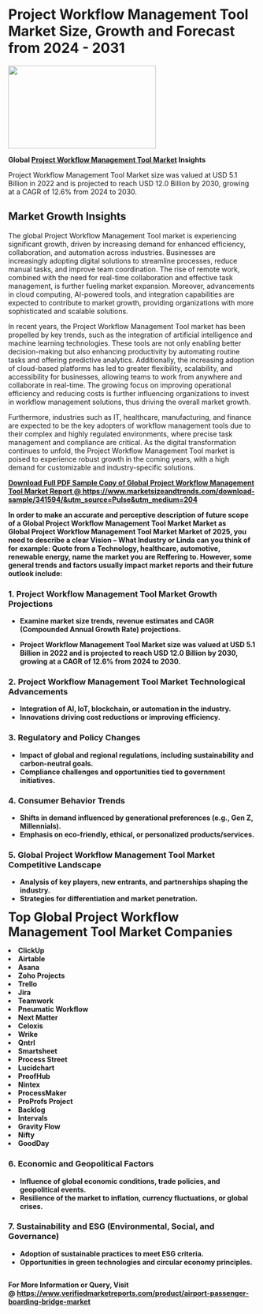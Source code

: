 <H1>Project Workflow Management Tool Market Size, Growth and Forecast from 2024 - 2031</H1><img class="aligncenter size-medium wp-image-584254" src="https://thirdeyenews.in/wp-content/uploads/2024/09/Global-Market-Research-300x168.jpeg" alt="" width="300" height="168" /><p><strong>Global&nbsp;<a href="https://www.marketsizeandtrends.com/download-sample/341594/&amp;utm_source=Pulse&amp;utm_medium=204">Project Workflow Management Tool Market</a> Insights</strong></p><p>Project Workflow Management Tool Market size was valued at USD 5.1 Billion in 2022 and is projected to reach USD 12.0 Billion by 2030, growing at a CAGR of 12.6% from 2024 to 2030.</p><p><h2>Market Growth Insights</h2> <p>The global Project Workflow Management Tool market is experiencing significant growth, driven by increasing demand for enhanced efficiency, collaboration, and automation across industries. Businesses are increasingly adopting digital solutions to streamline processes, reduce manual tasks, and improve team coordination. The rise of remote work, combined with the need for real-time collaboration and effective task management, is further fueling market expansion. Moreover, advancements in cloud computing, AI-powered tools, and integration capabilities are expected to contribute to market growth, providing organizations with more sophisticated and scalable solutions.</p> <p><strong><a href="#"></a></strong></p> <p>In recent years, the Project Workflow Management Tool market has been propelled by key trends, such as the integration of artificial intelligence and machine learning technologies. These tools are not only enabling better decision-making but also enhancing productivity by automating routine tasks and offering predictive analytics. Additionally, the increasing adoption of cloud-based platforms has led to greater flexibility, scalability, and accessibility for businesses, allowing teams to work from anywhere and collaborate in real-time. The growing focus on improving operational efficiency and reducing costs is further influencing organizations to invest in workflow management solutions, thus driving the overall market growth.</p> <p>Furthermore, industries such as IT, healthcare, manufacturing, and finance are expected to be the key adopters of workflow management tools due to their complex and highly regulated environments, where precise task management and compliance are critical. As the digital transformation continues to unfold, the Project Workflow Management Tool market is poised to experience robust growth in the coming years, with a high demand for customizable and industry-specific solutions.</p> <p><strong><a href="#"></p><p><span class=""><strong>Download Full PDF Sample Copy of Global Project Workflow Management Tool Market Report</strong> @ <a href="https://www.marketsizeandtrends.com/download-sample/341594/&amp;utm_source=Pulse&amp;utm_medium=204" target="_blank">https://www.marketsizeandtrends.com/download-sample/341594/&amp;utm_source=Pulse&amp;utm_medium=204</a></span></p><p>In order to make an accurate and perceptive description of future scope of a Global&nbsp;Project Workflow Management Tool Market Market as Global&nbsp;Project Workflow Management Tool Market Market of 2025, you need to describe a clear Vision &ndash; What Industry or Linda can you think of for example: Quote from a Technology, healthcare, automotive, renewable energy, name the market you are Reffering to. However, some general trends and factors usually impact market reports and their future outlook include:</p><h3>1.&nbsp;<strong>Project Workflow Management Tool Market Growth Projections</strong></h3><ul><li>Examine market size trends, revenue estimates and CAGR (Compounded Annual Growth Rate) projections.</li><li><p>Project Workflow Management Tool Market size was valued at USD 5.1 Billion in 2022 and is projected to reach USD 12.0 Billion by 2030, growing at a CAGR of 12.6% from 2024 to 2030.</p></li></ul><h3>2.&nbsp;<strong>Project Workflow Management Tool Market Technological Advancements</strong></h3><ul><li>Integration of AI, IoT, blockchain, or automation in the industry.</li><li>Innovations driving cost reductions or improving efficiency.</li></ul><h3>3.&nbsp;<strong>Regulatory and Policy Changes</strong></h3><ul><li>Impact of global and regional regulations, including sustainability and carbon-neutral goals.</li><li>Compliance challenges and opportunities tied to government initiatives.</li></ul><h3>4.&nbsp;<strong>Consumer Behavior Trends</strong></h3><ul><li>Shifts in demand influenced by generational preferences (e.g., Gen Z, Millennials).</li><li>Emphasis on eco-friendly, ethical, or personalized products/services.</li></ul><h3>5.&nbsp;<strong>Global Project Workflow Management Tool Market Competitive Landscape</strong></h3><ul><li>Analysis of key players, new entrants, and partnerships shaping the industry.</li><li>Strategies for differentiation and market penetration.</li></ul><p data-pm-slice="1 1 []"><span style="color: inherit; font-family: inherit; font-size: 25px;">Top Global Project Workflow Management Tool Market Companies</span></p><div class="" data-test-id=""><p><li>ClickUp</li><li> Airtable</li><li> Asana</li><li> Zoho Projects</li><li> Trello</li><li> Jira</li><li> Teamwork</li><li> Pneumatic Workflow</li><li> Next Matter</li><li> Celoxis</li><li> Wrike</li><li> Qntrl</li><li> Smartsheet</li><li> Process Street</li><li> Lucidchart</li><li> ProofHub</li><li> Nintex</li><li> ProcessMaker</li><li> ProProfs Project</li><li> Backlog</li><li> Intervals</li><li> Gravity Flow</li><li> Nifty</li><li> GoodDay</li></p></div><h3>6.&nbsp;<strong>Economic and Geopolitical Factors</strong></h3><ul><li>Influence of global economic conditions, trade policies, and geopolitical events.</li><li>Resilience of the market to inflation, currency fluctuations, or global crises.</li></ul><h3>7.&nbsp;<strong>Sustainability and ESG (Environmental, Social, and Governance)</strong></h3><ul><li>Adoption of sustainable practices to meet ESG criteria.</li><li>Opportunities in green technologies and circular economy principles.</li></ul><h2><strong style="font-size: 14px;">For More Information or Query, Visit @&nbsp;</strong><a style="background-color: #ffffff; font-size: 14px;" href="https://www.marketsizeandtrends.com/report/project-workflow-management-tool-market/" target="_blank">https://www.verifiedmarketreports.com/product/airport-passenger-boarding-bridge-market</a></h2>

